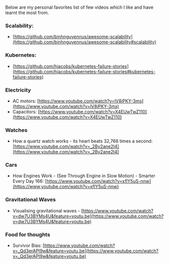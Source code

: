 Below are my personal favorites list of few videos which I like and have learnt the most from.

### Scalability: 
* [https://github.com/binhnguyennus/awesome-scalability](https://github.com/binhnguyennus/awesome-scalability#scalability)

### Kubernetes:
* [https://github.com/hjacobs/kubernetes-failure-stories](https://github.com/hjacobs/kubernetes-failure-stories#kubernetes-failure-stories)

### Electricity
* AC motors: [https://www.youtube.com/watch?v=lV8iPKY-3ms](https://www.youtube.com/watch?v=lV8iPKY-3ms)
* Capacitors: [https://www.youtube.com/watch?v=X4EUwTwZ110](https://www.youtube.com/watch?v=X4EUwTwZ110)

### Watches
* How a quartz watch works - its heart beats 32,768 times a second:  [https://www.youtube.com/watch?v=_2By2ane2I4](https://www.youtube.com/watch?v=_2By2ane2I4)

### Cars
* How Engines Work - (See Through Engine in Slow Motion) - Smarter Every Day 166: [https://www.youtube.com/watch?v=xflY5uS-nnw](https://www.youtube.com/watch?v=xflY5uS-nnw)

### Gravitational Waves
* Visualising gravitational waves - [https://www.youtube.com/watch?v=dw7U3BYMs4U&feature=youtu.be](https://www.youtube.com/watch?v=dw7U3BYMs4U&feature=youtu.be)

### Food for thoughts
* Survivor Bias: [https://www.youtube.com/watch?v=_Qd3erAPI9w&feature=youtu.be](https://www.youtube.com/watch?v=_Qd3erAPI9w&feature=youtu.be)


